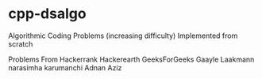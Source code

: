 # cpp-dsalgo
Algorithmic Coding Problems (increasing difficulty) Implemented from scratch

Problems From 
Hackerrank
Hackerearth
GeeksForGeeks
Gaayle Laakmann
narasimha karumanchi
Adnan Aziz

